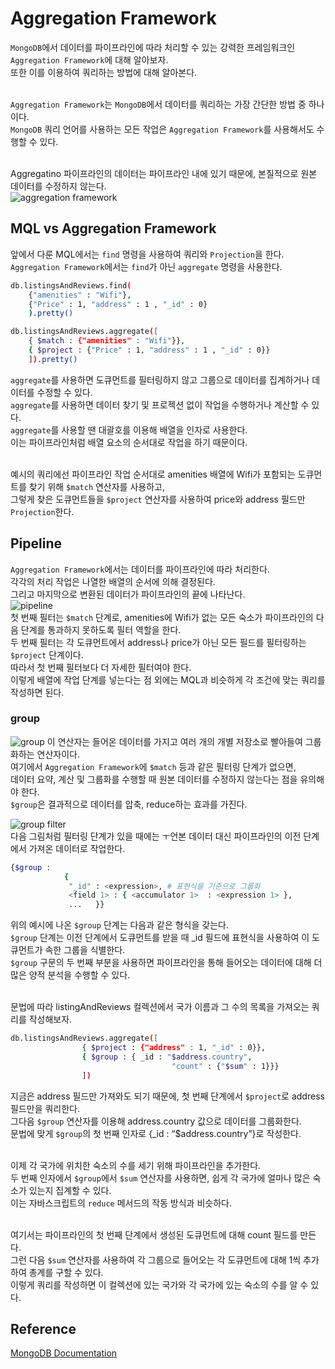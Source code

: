 # Aggregation Framework
`MongoDB`에서 데이터를 파이프라인에 따라 처리할 수 있는 강력한 프레임워크인 `Aggregation Framework`에 대해 알아보자.  
또한 이를 이용하여 쿼리하는 방법에 대해 알아본다.  
<br>  

`Aggregation Framework`는 `MongoDB`에서 데이터를 쿼리하는 가장 간단한 방법 중 하나이다.  
`MongoDB` 쿼리 언어를 사용하는 모든 작업은 `Aggregation Framework`를 사용해서도 수행할 수 있다.  
<br>  

Aggregatino 파이프라인의 데이터는 파이프라인 내에 있기 때문에, 본질적으로 원본 데이터를 수정하지 않는다.  
![aggregation framework]()  

## MQL vs Aggregation Framework
앞에서 다룬 MQL에서는 `find` 명령을 사용하여 쿼리와 `Projection`을 한다.  
`Aggregation Framework`에서는 `find`가 아닌 `aggregate` 명령을 사용한다.  

```bash
db.listingsAndReviews.find(
    {"amenities" : "Wifi"},
    {"Price" : 1, "address" : 1 , "_id" : 0}
    ).pretty()

db.listingsAndReviews.aggregate([
    { $match : {"amenities" : "Wifi"}},
    { $project : {"Price" : 1, "address" : 1 , "_id" : 0}}
    ]).pretty()
```

`aggregate`를 사용하면 도큐먼트를 필터링하지 않고 그룹으로 데이터를 집계하거나 데이터를 수정할 수 있다.  
`aggregate`를 사용하면 데이터 찾기 및 프로젝션 없이 작업을 수행하거나 계산할 수 있다.  
`aggregate`를 사용할 땐 대괄호를 이용해 배열을 인자로 사용한다.  
이는 파이프라인처럼 배열 요소의 순서대로 작업을 하기 때문이다.  
<br>  

예시의 쿼리에선 파이프라인 작업 순서대로 amenities 배열에 Wifi가 포함되는 도큐먼트를 찾기 위해 `$match` 연산자를 사용하고,  
그렇게 찾은 도큐먼트들을 `$project` 연산자를 사용하여 price와 address 필드만 `Projection`한다.   

## Pipeline
`Aggregation Framework`에서는 데이터를 파이프라인에 따라 처리한다.  
각각의 처리 작업은 나열한 배열의 순서에 의해 결정된다.  
그리고 마지막으로 변환된 데이터가 파이프라인의 끝에 나타난다.  
![pipeline]()  
첫 번째 필터는 `$match` 단계로, amenities에 Wifi가 없는 모든 숙소가 파이프라인의 다음 단계를 통과하지 못하도록 필터 역할을 한다.  
두 번째 필터는 각 도큐먼트에서 address나 price가 아닌 모든 필드를 필터링하는 `$project` 단계이다.  
따라서 첫 번째 필터보다 더 자세한 필터여야 한다.  
이렇게 배열에 작업 단계를 넣는다는 점 외에는 MQL과 비슷하게 각 조건에 맞는 쿼리를 작성하면 된다.  

### group
![group]()
이 연산자는 들어온 데이터를 가지고 여러 개의 개별 저장소로 빨아들여 그룹화하는 연산자이다.  
여기에서 `Aggregation Framework`에 `$match` 등과 같은 필터링 단계가 없으면,  
데이터 요약, 계산 및 그룹화를 수행할 때 원본 데이터를 수정하지 않는다는 점을 유의해야 한다.  
`$group`은 결과적으로 데이터를 압축, reduce하는 효과를 가진다.  

![group filter]()  
다음 그림처럼 필터링 단계가 있을 때에는 ㅜ언본 데이터 대신 파이프라인의 이전 단계에서 가져온 데이터로 작업한다.  

```bash
{$group : 
            {
             "_id" : <expression>, # 표현식을 기준으로 그룹화
             <field 1> : { <accumulator 1>  : <expression 1> },
             ...   }}
```
위의 예시에 나온 `$group` 단계는 다음과 같은 형식을 갖는다.  
`$group` 단계는 이전 단계에서 도큐먼트를 받을 때 _id 필드에 표현식을 사용하여 이 도큐먼트가 속한 그룹을 식별한다.  
`$group` 구문의 두 번째 부분을 사용하면 파이프라인을 통해 들어오는 데이터에 대해 더 많은 양적 분석을 수행할 수 있다.  
<br>  

문법에 따라 listingAndReviews 컬렉션에서 국가 이름과 그 수의 목록을 가져오는 쿼리를 작성해보자.  
```bash
db.listingsAndReviews.aggregate([
                { $project : {"address" : 1, "_id" : 0}},
                { $group : { _id : "$address.country",
                                    "count" : {"$sum" : 1}}}
                ])
```
지금은 address 필드만 가져와도 되기 때문에, 첫 번째 단계에서 `$project`로 address 필드만을 쿼리한다.  
그다음 `$group` 연산자를 이용해 address.country 값으로 데이터를 그룹화한다.  
문법에 맞게 `$group`의 첫 번째 인자로 {_id : “$address.country”}로 작성한다.  
<br>  

이제 각 국가에 위치한 숙소의 수를 세기 위해 파이프라인을 추가한다.  
두 번째 인자에서 `$group`에서 `$sum` 연산자를 사용하면, 쉽게 각 국가에 얼마나 많은 숙소가 있는지 집계할 수 있다.  
이는 자바스크립트의 `reduce` 메서드의 작동 방식과 비슷하다.  
<br>  

여기서는 파이프라인의 첫 번째 단계에서 생성된 도큐먼트에 대해 count 필드를 만든다.  
그런 다음 `$sum` 연산자를 사용하여 각 그룹으로 들어오는 각 도큐먼트에 대해 1씩 추가하여 총계를 구할 수 있다.  
이렇게 쿼리를 작성하면 이 컬렉션에 있는 국가와 각 국가에 있는 숙소의 수를 알 수 있다.  

## Reference
[MongoDB Documentation](https://www.mongodb.com/docs/manual/reference/operator/aggregation/match/)